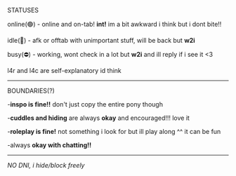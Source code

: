STATUSES

online(🟢) - online and on-tab! **int!** im a bit awkward i think but i dont bite!!

idle(🌙) - afk or offtab with unimportant stuff, will be back but **w2i**

busy(⛔️) - working, wont check in a lot but **w2i** and ill reply if i see it <3

l4r and l4c are self-explanatory id think

-------

BOUNDARIES(?)

-**inspo is fine!!** don't just copy the entire pony though

-**cuddles and hiding** are always **okay** and encouraged!!! love it

-**roleplay is fine!** not something i look for but ill play along ^^ it can be fun

-always **okay with chatting!!**

-------

*NO DNI, i hide/block freely*
